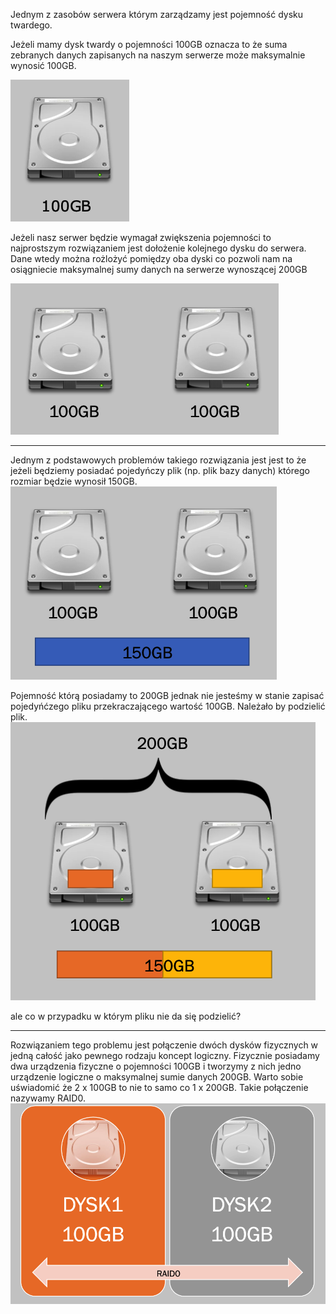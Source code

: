 Jednym z zasobów serwera którym zarządzamy jest pojemność dysku twardego. 

Jeżeli mamy dysk twardy o pojemności 100GB oznacza to że suma zebranych danych zapisanych na naszym serwerze może maksymalnie wynosić 100GB. 

![raid0](/grafiki/3_2_1_raid0_01.png)

Jeżeli nasz serwer będzie wymagał zwiększenia pojemności to najprostszym rozwiązaniem jest dołożenie kolejnego dysku do serwera. Dane wtedy można rożlożyć pomiędzy oba dyski co pozwoli nam na osiągniecie maksymalnej sumy danych na serwerze wynoszącej 200GB

![raid0](/grafiki/3_2_1_raid0_02.png)
___
Jednym z podstawowych problemów takiego rozwiązania jest jest to że jeżeli będziemy posiadać pojedyńczy plik (np. plik bazy danych) którego rozmiar będzie wynosił 150GB. 
![raid0](/grafiki/3_2_1_raid0_03.png)

Pojemność którą posiadamy to 200GB jednak nie jesteśmy w stanie zapisać pojedyńćzego pliku przekraczającego wartość 100GB. Należało by podzielić plik.
![raid0](/grafiki/3_2_1_raid0_04.png)

 ale co w przypadku w którym pliku nie da się podzielić? 
___
Rozwiązaniem tego problemu jest połączenie dwóch dysków fizycznych w jedną całość jako pewnego rodzaju koncept logiczny. Fizycznie posiadamy dwa urządzenia fizyczne o pojemności 100GB i tworzymy z nich jedno urządzenie logiczne o maksymalnej sumie danych 200GB. 
Warto sobie uświadomić że 2 x 100GB to nie to samo co 1 x 200GB. 
Takie połączenie nazywamy RAID0. 
![raid0](/grafiki/3_2_1_raid0_06.png)
